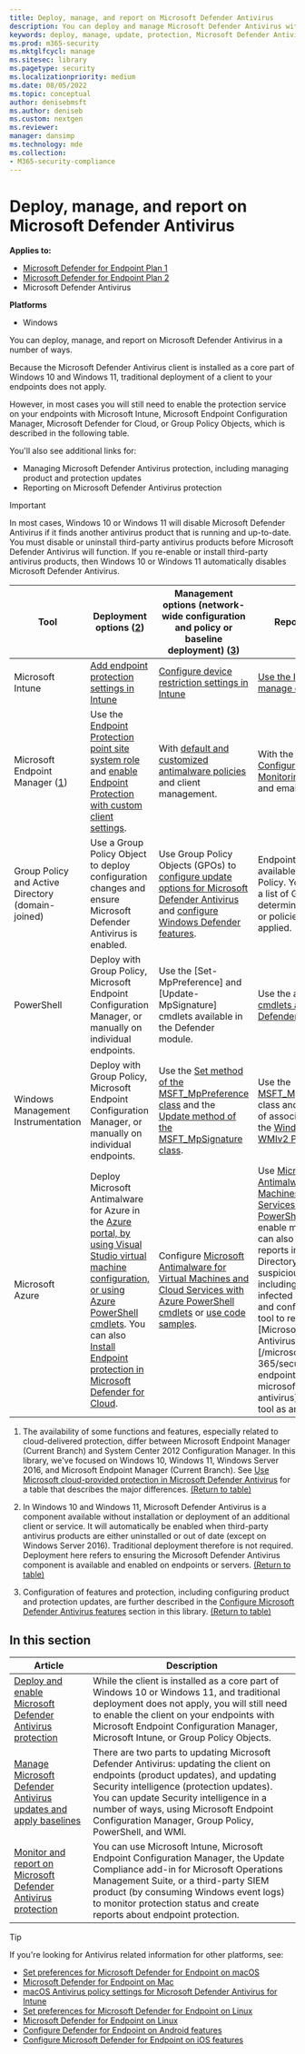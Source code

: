```yaml
---
title: Deploy, manage, and report on Microsoft Defender Antivirus
description: You can deploy and manage Microsoft Defender Antivirus with Intune, Microsoft Endpoint Configuration Manager, Group Policy, PowerShell, or WMI
keywords: deploy, manage, update, protection, Microsoft Defender Antivirus
ms.prod: m365-security
ms.mktglfcycl: manage
ms.sitesec: library
ms.pagetype: security
ms.localizationpriority: medium
ms.date: 08/05/2022
ms.topic: conceptual
author: denisebmsft
ms.author: deniseb
ms.custom: nextgen
ms.reviewer:
manager: dansimp
ms.technology: mde
ms.collection: 
- M365-security-compliance
---
```


# Deploy, manage, and report on Microsoft Defender Antivirus

**Applies to:**

- [Microsoft Defender for Endpoint Plan 1](https://go.microsoft.com/fwlink/p/?linkid=2154037)
- [Microsoft Defender for Endpoint Plan 2](https://go.microsoft.com/fwlink/p/?linkid=2154037)
- Microsoft Defender Antivirus 

**Platforms**

- Windows

You can deploy, manage, and report on Microsoft Defender Antivirus in a number of ways.

Because the Microsoft Defender Antivirus client is installed as a core part of Windows 10 and Windows 11, traditional deployment of a client to your endpoints does not apply.

However, in most cases you will still need to enable the protection service on your endpoints with Microsoft Intune, Microsoft Endpoint Configuration Manager, Microsoft Defender for Cloud, or Group Policy Objects, which is described in the following table.

You'll also see additional links for:

- Managing Microsoft Defender Antivirus protection, including managing product and protection updates
- Reporting on Microsoft Defender Antivirus protection

> [!IMPORTANT]
> In most cases, Windows 10 or Windows 11 will disable Microsoft Defender Antivirus if it finds another antivirus product that is running and up-to-date. You must disable or uninstall third-party antivirus products before Microsoft Defender Antivirus will function. If you re-enable or install third-party antivirus products, then Windows 10 or Windows 11 automatically disables Microsoft Defender Antivirus.

Tool|Deployment options (<a href="#fn2" id="ref2">2</a>)|Management options (network-wide configuration and policy or baseline deployment) ([3](#fn3))|Reporting options
---|---|---|---
Microsoft Intune|[Add endpoint protection settings in Intune](/intune/endpoint-protection-configure)|[Configure device restriction settings in Intune](/intune/device-restrictions-configure)| [Use the Intune console to manage devices](/intune/device-management)
Microsoft Endpoint Manager ([1](#fn1))|Use the [Endpoint Protection point site system role](/mem/configmgr/protect/deploy-use/endpoint-protection-site-role) and [enable Endpoint Protection with custom client settings](/mem/configmgr/protect/deploy-use/endpoint-protection-configure-client).|With [default and customized antimalware policies](/microsoft-365/security/office-365-security/configure-anti-malware-policies) and client management.|With the default [Configuration Manager Monitoring workspace](/mem/configmgr/apps/deploy-use/monitor-applications-from-the-console) and email alerts.
Group Policy and Active Directory (domain-joined)|Use a Group Policy Object to deploy configuration changes and ensure Microsoft Defender Antivirus is enabled.|Use Group Policy Objects (GPOs) to [configure update options for Microsoft Defender Antivirus](/microsoft-365/security/defender-endpoint/manage-protection-update-schedule-microsoft-defender-antivirus) and [configure Windows Defender features](/microsoft-365/security/defender-endpoint/configure-microsoft-defender-antivirus-features).|Endpoint reporting is not available with Group Policy. You can generate a list of Group Policies to determine if any settings or policies are not applied.
PowerShell|Deploy with Group Policy, Microsoft Endpoint Configuration Manager, or manually on individual endpoints.|Use the [Set-MpPreference] and [Update-MpSignature] cmdlets available in the Defender module.|Use the appropriate [Get- cmdlets available in the Defender module](/powershell/module/defender).
Windows Management Instrumentation|Deploy with Group Policy, Microsoft Endpoint Configuration Manager, or manually on individual endpoints.|Use the [Set method of the MSFT_MpPreference class](/previous-versions/windows/desktop/defender/set-msft-mppreference) and the [Update method of the MSFT_MpSignature class](/previous-versions/windows/desktop/defender/update-msft-mpsignature).|Use the [MSFT_MpComputerStatus](/previous-versions/windows/desktop/defender/msft-mpcomputerstatus) class and the get method of associated classes in the [Windows Defender WMIv2 Provider](/windows/win32/wmisdk/wmi-providers).
Microsoft Azure|Deploy Microsoft Antimalware for Azure in the [Azure portal, by using Visual Studio virtual machine configuration, or using Azure PowerShell cmdlets](/azure/security/azure-security-antimalware#antimalware-deployment-scenarios). You can also [Install Endpoint protection in Microsoft Defender for Cloud](/azure/defender-for-cloud/endpoint-protection-recommendations-technical).|Configure [Microsoft Antimalware for Virtual Machines and Cloud Services with Azure PowerShell cmdlets](/azure/security/azure-security-antimalware#enable-and-configure-antimalware-using-powershell-cmdlets) or [use code samples](https://gallery.technet.microsoft.com/Antimalware-For-Azure-5ce70efe).|Use [Microsoft Antimalware for Virtual Machines and Cloud Services with Azure PowerShell cmdlets](/azure/security/azure-security-antimalware#enable-and-configure-antimalware-using-powershell-cmdlets) to enable monitoring. You can also review usage reports in Azure Active Directory to determine suspicious activity, including the Possibly infected devices report, and configure an SIEM tool to report on [Microsoft Defender Antivirus events][/microsoft-365/security/defender-endpoint/troubleshoot-microsoft-defender-antivirus] and add that tool as an app in AAD.

1. <span id="fn1" />The availability of some functions and features, especially related to cloud-delivered protection, differ between Microsoft Endpoint Manager (Current Branch) and System Center 2012 Configuration Manager. In this library, we've focused on Windows 10, Windows 11, Windows Server 2016, and Microsoft Endpoint Manager (Current Branch). See [Use Microsoft cloud-provided protection in Microsoft Defender Antivirus](cloud-protection-microsoft-defender-antivirus.md) for a table that describes the major differences. [(Return to table)](#ref2)

2. <span id="fn2" />In Windows 10 and Windows 11, Microsoft Defender Antivirus is a component available without installation or deployment of an additional client or service. It will automatically be enabled when third-party antivirus products are either uninstalled or out of date (except on Windows Server 2016). Traditional deployment therefore is not required. Deployment here refers to ensuring the Microsoft Defender Antivirus component is available and enabled on endpoints or servers. [(Return to table)](#ref2)

3. <span id="fn3" />Configuration of features and protection, including configuring product and protection updates, are further described in the [Configure Microsoft Defender Antivirus features](configure-notifications-microsoft-defender-antivirus.md) section in this library. [(Return to table)](#ref2)

## In this section

Article | Description
---|---
[Deploy and enable Microsoft Defender Antivirus protection](deploy-microsoft-defender-antivirus.md) | While the client is installed as a core part of Windows 10 or Windows 11, and traditional deployment does not apply, you will still need to enable the client on your endpoints with Microsoft Endpoint Configuration Manager, Microsoft Intune, or Group Policy Objects.
[Manage Microsoft Defender Antivirus updates and apply baselines](manage-updates-baselines-microsoft-defender-antivirus.md) | There are two parts to updating Microsoft Defender Antivirus: updating the client on endpoints (product updates), and updating Security intelligence (protection updates). You can update Security intelligence in a number of ways, using Microsoft Endpoint Configuration Manager, Group Policy, PowerShell, and WMI.
[Monitor and report on Microsoft Defender Antivirus protection](report-monitor-microsoft-defender-antivirus.md) | You can use Microsoft Intune, Microsoft Endpoint Configuration Manager, the Update Compliance add-in for Microsoft Operations Management Suite, or a third-party SIEM product (by consuming Windows event logs) to monitor protection status and create reports about endpoint protection.

> [!TIP]
> If you're looking for Antivirus related information for other platforms, see:
> - [Set preferences for Microsoft Defender for Endpoint on macOS](mac-preferences.md)
> - [Microsoft Defender for Endpoint on Mac](microsoft-defender-endpoint-mac.md)
> - [macOS Antivirus policy settings for Microsoft Defender Antivirus for Intune](/mem/intune/protect/antivirus-microsoft-defender-settings-macos)
> - [Set preferences for Microsoft Defender for Endpoint on Linux](linux-preferences.md)
> - [Microsoft Defender for Endpoint on Linux](microsoft-defender-endpoint-linux.md)
> - [Configure Defender for Endpoint on Android features](android-configure.md)
> - [Configure Microsoft Defender for Endpoint on iOS features](ios-configure-features.md)
    
